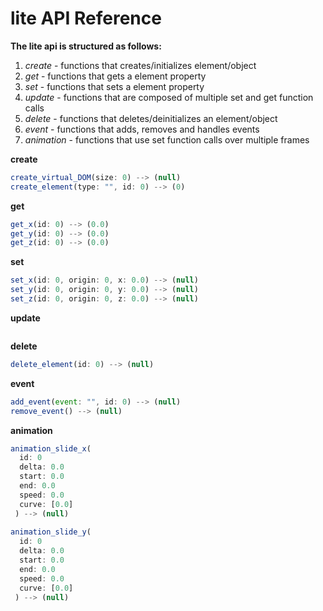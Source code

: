 # lite API Reference
**The lite api is structured as follows:**
1. *create* - functions that creates/initializes element/object
2. *get* - functions that gets a element property
3. *set* - functions that sets a element property
4. *update* - functions that are composed of multiple set and get function calls
5. *delete* - functions that deletes/deinitializes an element/object
6. *event* - functions that adds, removes and handles events 
7. *animation* - functions that use set function calls over multiple frames

**create**
```javascript
create_virtual_DOM(size: 0) --> (null)
create_element(type: "", id: 0) --> (0)
```
**get**
```javascript
get_x(id: 0) --> (0.0)
get_y(id: 0) --> (0.0)
get_z(id: 0) --> (0.0)
```
**set**
```javascript
set_x(id: 0, origin: 0, x: 0.0) --> (null)
set_y(id: 0, origin: 0, y: 0.0) --> (null)
set_z(id: 0, origin: 0, z: 0.0) --> (null)
```
**update**
```javascript
```
**delete**
```javascript
delete_element(id: 0) --> (null)
```
**event**
```javascript
add_event(event: "", id: 0) --> (null)
remove_event() --> (null)
```
**animation**
```javascript
animation_slide_x(
  id: 0
  delta: 0.0
  start: 0.0
  end: 0.0
  speed: 0.0
  curve: [0.0]
 ) --> (null)
 
animation_slide_y(
  id: 0
  delta: 0.0
  start: 0.0
  end: 0.0
  speed: 0.0
  curve: [0.0]
 ) --> (null)
```
